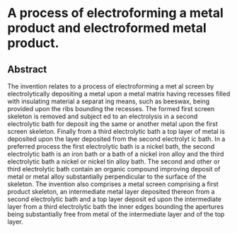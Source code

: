 # A process of electroforming a metal product and electroformed metal product.

## Abstract
The invention relates to a process of electroforming a met al screen by electrolytically depositing a metal upon a metal matrix having recesses filled with insulating material a separat ing means, such as beeswax, being provided upon the ribs bounding the recesses. The formed first screen skeleton is removed and subject ed to an electrolysis in a second electrolytic bath for deposit ing the same or another metal upon the first screen skeleton. Finally from a third electrolytic bath a top layer of metal is deposited upon the layer deposited from the second electrolyt ic bath. In a preferred process the first electrolytic bath is a nickel bath, the second electrolytic bath is an iron bath or a bath of a nickel iron alloy and the third electrolytic bath a nickel or nickel tin alloy bath. The second and other or third electrolytic bath contain an organic compound improving deposit of metal or metal alloy substantially perpendicular to the surface of the skeleton. The invention also comprises a metal screen comprising a first product skeleton, an intermediate metal layer deposited thereon from a second electrolytic bath and a top layer deposit ed upon the intermediate layer from a third electrolytic bath the inner edges bounding the apertures being substantially free from metal of the intermediate layer and of the top layer.